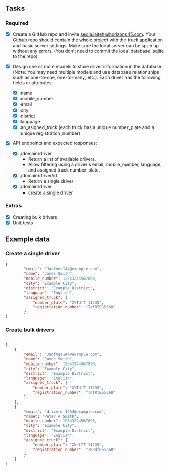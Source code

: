 ## Tasks

### Required

- [x] Create a GitHub repo and invite sedia.jaiteh@horizons45.com. Your Github repo should contain the whole project with the truck application and basic server settings. Make sure the local server can be spun up without any errors. (You don't need to commit the local database .sqlite to the repo).
- [x] Design one or more models to store driver information in the database. (Note: You may need multiple models and use database relationships such as one-to-one, one-to-many, etc.). Each driver has the following fields or attributes:

    - [x] name
    - [x] mobile_number
    - [x] email
    - [x] city
    - [x] district
    - [x] language
    - [x] an_asigned_truck (each truck has a unique number_plate and a unique registration_number)

- [x] API endpoints and expected responses:
  - [x] /domain/driver
    * Return a list of available drivers.
    * Allow filtering using a driver's email, mobile_number, language, and assigned truck number_plate.
  - [x] /domain/driver/id
    * Return a single driver
  - [x] /domain/driver
    * create a single driver



### Extras

- [x] Creating bulk drivers
- [x] Unit tests

## Example data

### Create a single driver


```json
{
        "email": "Jadfmes144@example.com",
        "name": "James Smith",
        "mobile_number": 12343244567890,
        "city": "Example City",
        "district": "Example District",
        "language": "English",
        "assigned_truck": {
            "number_plate": "XYTdfT 11235",
            "registration_number": "TdfRTEG5668"
        }
}

```

### Create bulk drivers

```json

[
    {
        "email": "Jadfmes144@example.com",
        "name": "James Smith",
        "mobile_number": 12343244567890,
        "city": "Example City",
        "district": "Example District",
        "language": "English",
        "assigned_truck": {
            "number_plate": "XYTdfT 11235",
            "registration_number": "TdfRTEG5668"
        }
    },
    {
        "email": "driverdf1454@example.com",
        "name": "Peter A Smith",
        "mobile_number": 12343244567890,
        "city": "Example City",
        "district": "Example District",
        "language": "English",
        "assigned_truck": {
            "number_plate": "XXdfYT 11235",
            "registration_number": "TRRdfEG5668"
        }
    }
]

```